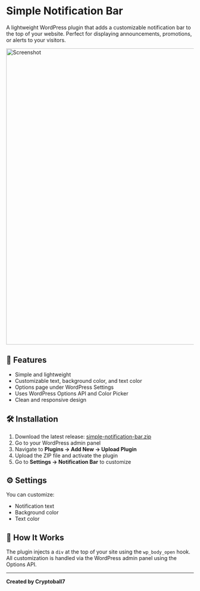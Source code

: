 # Simple Notification Bar

A lightweight WordPress plugin that adds a customizable notification bar to the top of your website. Perfect for displaying announcements, promotions, or alerts to your visitors.

<img width="1583" height="797" alt="Screenshot" src="https://github.com/user-attachments/assets/8caf03cd-cc7d-44ae-a0e9-bf7d499085f6" />

## 🚀 Features

- Simple and lightweight
- Customizable text, background color, and text color
- Options page under WordPress Settings
- Uses WordPress Options API and Color Picker
- Clean and responsive design

## 🛠️ Installation

1. Download the latest release: [simple-notification-bar.zip](https://github.com/cryptoball7/simple-notification-bar/releases)
2. Go to your WordPress admin panel
3. Navigate to **Plugins → Add New → Upload Plugin**
4. Upload the ZIP file and activate the plugin
5. Go to **Settings → Notification Bar** to customize

## ⚙️ Settings

You can customize:
- Notification text
- Background color
- Text color

## 🧩 How It Works

The plugin injects a `div` at the top of your site using the `wp_body_open` hook. All customization is handled via the WordPress admin panel using the Options API.

---

**Created by Cryptoball7**

